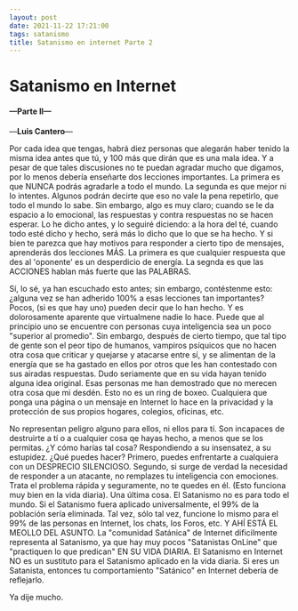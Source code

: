 ```yaml
---
layout: post
date: 2021-11-22 17:21:00
tags: satanismo
title: Satanismo en internet Parte 2
---
```


# Satanismo en Internet

#### —Parte II—

—**Luis Cantero**—

Por cada idea que tengas, habrá diez personas que alegarán haber tenido la misma idea antes que tú, y 100 más que dirán que es una mala idea. Y a pesar de que tales discusiones no te puedan agradar mucho que digamos, por lo menos debería enseñarte dos lecciones importantes. La primera es que NUNCA podrás agradarle a todo el mundo. La segunda es que mejor ni lo intentes. Algunos podrán decirte que eso no vale la pena repetirlo, que todo el mundo lo sabe. Sin embargo, algo es muy claro; cuando se le da espacio a lo emocional, las respuestas y contra respuestas no se hacen esperar. Lo he dicho antes, y lo seguiré diciendo: a la hora del té, cuando todo esté dicho y hecho, será más lo dicho que lo que se ha hecho. Y si bien te parezca que hay motivos para responder a cierto tipo de mensajes, aprenderás dos lecciones MÁS. La primera es que cualquier respuesta que des al 'oponente' es un desperdicio de energía. La segnda es que las ACCIONES hablan más fuerte que las PALABRAS.

Sí, lo sé, ya han escuchado esto antes; sin embargo, contéstenme esto: ¿alguna vez se han adherido 100% a esas lecciones tan importantes? Pocos, (si es que hay uno) pueden decir que lo han hecho. Y es dolorosamente aparente que virtualmene nadie lo hace. Puede que al principio uno se encuentre con personas cuya inteligencia sea un poco "superior al promedio". Sin embargo, después de cierto tiempo, que tal tipo de gente son el peor tipo de humanos, vampiros psíquicos que no hacen otra cosa que criticar y quejarse y atacarse entre sí, y se alimentan de la energía que se ha gastado en ellos por otros que les han contestado con sus airadas respuestas. Dudo seriamente que en su vida hayan tenido alguna idea original. Esas personas me han demostrado que no merecen otra cosa que mi desdén. Esto no es un ring de boxeo. Cualquiera que ponga una página o un mensaje en Internet lo hace en la privacidad y la protección de sus propios hogares, colegios, oficinas, etc.

No representan peligro alguno para ellos, ni ellos para tí. Son incapaces de destruirte a tí o a cualquier cosa qe hayas hecho, a menos que se los permitas. ¿Y cómo harías tal cosa? Respondiendo a su insensatez, a su estupidez. ¿Qué puedes hacer? Primero, puedes enfrentarte a cualquiera con un DESPRECIO SILENCIOSO. Segundo, si surge de verdad la necesidad de responder a un atacante, no remplazes tu inteligencia con emociones. Trata el problema rápida y seguramente, no te quedes en él. (Esto funciona muy bien en la vida diaria). Una última cosa. El Satanismo no es para todo el mundo. Si el Satanismo fuera aplicado universalmente, el 99% de la población sería eliminada. Tal vez, sólo tal vez, funcione lo mismo para el 99% de las personas en Internet, los chats, los Foros, etc. Y AHÍ ESTÁ EL MEOLLO DEL ASUNTO. La "comunidad Satánica" de Internet dificilmente representa al Satanismo, ya que hay muy pocos "Satanistas OnLine" que "practiquen lo que predican" EN SU VIDA DIARIA. El Satanismo en Internet NO es un sustituto para el Satanismo aplicado en la vida diaria. Si eres un Satanista, entonces tu comportamiento "Satánico" en Internet debería de reflejarlo. 

Ya dije mucho.